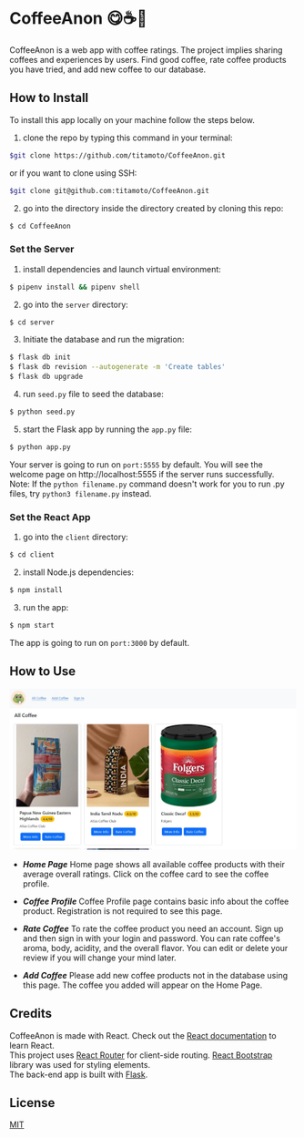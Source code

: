 # CoffeeAnon 😋☕🤢

CoffeeAnon is a web app with coffee ratings. The project implies sharing coffees and experiences by users.
Find good coffee, rate coffee products you have tried, and add new coffee to our database.

## How to Install

To install this app locally on your machine follow the steps below.

1. clone the repo by typing this command in your terminal:

```bash
$git clone https://github.com/titamoto/CoffeeAnon.git
```

or if you want to clone using SSH:

```bash
$git clone git@github.com:titamoto/CoffeeAnon.git
```

2. go into the directory inside the directory created by cloning this repo:

```bash
$ cd CoffeeAnon
```

### Set the Server

1. install dependencies and launch virtual environment:

```bash
$ pipenv install && pipenv shell
```

2. go into the `server` directory:

```bash
$ cd server
```

3. Initiate the database and run the migration:

```bash
$ flask db init
$ flask db revision --autogenerate -m 'Create tables'
$ flask db upgrade
```

4. run `seed.py` file to seed the database:

```bash
$ python seed.py
```

5. start the Flask app by running the `app.py` file:

```bash
$ python app.py
```

Your server is going to run on `port:5555` by default. You will see the welcome page on http://localhost:5555 if the server runs successfully.  
Note: If the `python filename.py` command doesn't work for you to run .py files, try `python3 filename.py` instead.

### Set the React App

1. go into the `client` directory:

```bash
$ cd client
```

2. install Node.js dependencies:

```bash
$ npm install
```

3. run the app:

```bash
$ npm start
```

The app is going to run on `port:3000` by default.

## How to Use

![CoffeeAnon Home Page](screenshots/coffee-anon-home.jpg)

- **_Home Page_**
  Home page shows all available coffee products with their average overall ratings.
  Click on the coffee card to see the coffee profile.

- **_Coffee Profile_**
  Coffee Profile page contains basic info about the coffee product. Registration is not required to see this page.

- **_Rate Coffee_**
  To rate the coffee product you need an account. Sign up and then sign in with your login and password.
  You can rate coffee's aroma, body, acidity, and the overall flavor. You can edit or delete your review if you will change your mind later.

- **_Add Coffee_**
  Please add new coffee products not in the database using this page. The coffee you added will appear on the Home Page.

## Credits

CoffeeAnon is made with React. Check out the [React documentation](https://reactjs.org/) to learn React.  
This project uses [React Router](https://reactrouter.com/) for client-side routing.
[React Bootstrap](https://react-bootstrap.netlify.app/) library was used for styling elements.  
The back-end app is built with [Flask](https://palletsprojects.com/p/flask/).

## License

[MIT](https://choosealicense.com/licenses/mit/)
